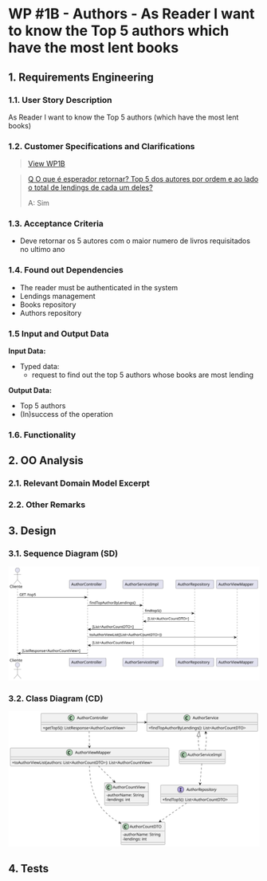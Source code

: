# WP #1B - Authors - As Reader I want to know the Top 5 authors which have the most lent books

## 1. Requirements Engineering
### 1.1. User Story Description

As Reader I want to know the Top 5 authors (which have the most lent books)
### 1.2. Customer Specifications and Clarifications

>[View WP1B](..%2FWP1B-Authors.md)

>[Q
O que é esperador retornar? Top 5 dos autores por ordem e ao lado o total de lendings de cada um deles?
](https://moodle.isep.ipp.pt/mod/forum/discuss.php?d=30001)
>
>A:  Sim

### 1.3. Acceptance Criteria
- Deve retornar os 5 autores com o maior numero de livros requisitados no ultimo ano


### 1.4. Found out Dependencies
- The reader must be authenticated in the system
- Lendings management
- Books repository
- Authors repository
### 1.5 Input and Output Data

**Input Data:**

* Typed data:
   - request to find out the top 5 authors whose books are most lending

**Output Data:**

* Top 5 authors 
* (In)success of the operation


### 1.6. Functionality
## 2. OO Analysis
### 2.1. Relevant Domain Model Excerpt
### 2.2. Other Remarks
## 3. Design
### 3.1. Sequence Diagram (SD)
![Ph2-6-KnowTop5Authors.svg](Ph2-6-KnowTop5Authors.svg)
### 3.2. Class Diagram (CD)
![Ph2-6-CD-KnowTop5Authors.svg](Ph2-6-CD-KnowTop5Authors.svg)
## 4. Tests

